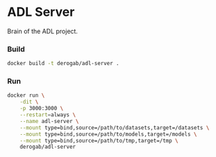 # ADL Server
Brain of the ADL project.

### Build 
```bash
docker build -t derogab/adl-server .
```

### Run 
```bash
docker run \
    -dit \
    -p 3000:3000 \
    --restart=always \
    --name adl-server \
    --mount type=bind,source=/path/to/datasets,target=/datasets \
    --mount type=bind,source=/path/to/models,target=/models \
    --mount type=bind,source=/path/to/tmp,target=/tmp \
    derogab/adl-server
```